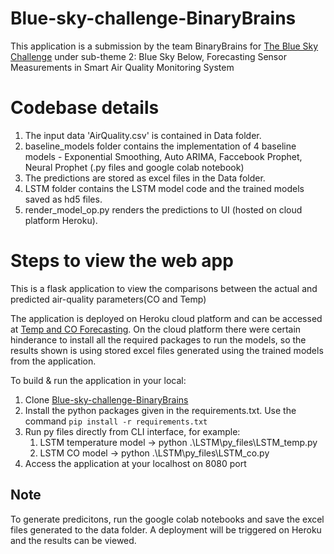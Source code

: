 # Blue-sky-challenge-BinaryBrains

This application is a submission by the team BinaryBrains for [The Blue Sky Challenge](https://www.hackerearth.com/challenges/hackathon/ieee-machine-learning-hackathon/) under sub-theme 2: Blue Sky Below, Forecasting Sensor Measurements in Smart Air Quality Monitoring System

# Codebase details
1. The input data 'AirQuality.csv' is contained in Data folder.
2. baseline_models folder contains the implementation of 4 baseline models - Exponential Smoothing, Auto ARIMA, Faccebook Prophet, Neural Prophet (.py files and google colab notebook)
3. The predictions are stored as excel files in the Data folder.
4. LSTM folder contains the LSTM model code and the trained models saved as hd5 files.
5. render_model_op.py renders the predictions to UI (hosted on cloud platform Heroku).

# Steps to view the web app 
This is a flask application to view the comparisons between the actual and predicted air-quality parameters(CO and Temp)

The application is deployed on Heroku cloud platform and can be accessed at [Temp and CO Forecasting](https://predict-air-quality-app.herokuapp.com/).
On the cloud platform there were certain hinderance to install all the required packages to run the models, so the results shown is using stored excel files generated using the trained models from the application.

To build & run the application in your local:

1. Clone [Blue-sky-challenge-BinaryBrains](https://github.com/ritwik-deshpande/Blue-sky-challenge-BinaryBrains.git)
2. Install the python packages given in the requirements.txt. Use the command `pip install -r requirements.txt`
3. Run py files directly from CLI interface, for example:
      1. LSTM temperature model -> python .\LSTM\py_files\LSTM_temp.py
      2. LSTM CO model -> python .\LSTM\py_files\LSTM_co.py
4. Access the application at your localhost on 8080 port

## Note
To generate predicitons, run the google colab notebooks and save the excel files generated to the data folder. A deployment will be triggered on Heroku and the results can be viewed.
